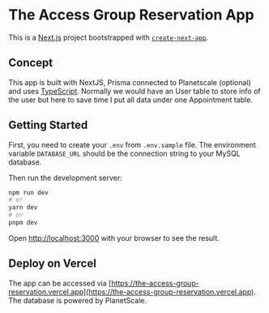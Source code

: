 # The Access Group Reservation App

This is a [Next.js](https://nextjs.org/) project bootstrapped with [`create-next-app`](https://github.com/vercel/next.js/tree/canary/packages/create-next-app).

## Concept

This app is built with NextJS, Prisma connected to Planetscale (optional) and uses [TypeScript](https://www.typescriptlang.org/).
Normally we would have an User table to store info of the user but here to save time I put all data under one Appointment table.

## Getting Started

First, you need to create your `.env` from `.env.sample` file. The environment variable `DATABASE_URL` should be the connection string to your MySQL database.

Then run the development server:

```bash
npm run dev
# or
yarn dev
# or
pnpm dev
```

Open [http://localhost:3000](http://localhost:3000) with your browser to see the result.

## Deploy on Vercel

The app can be accessed via [https://the-access-group-reservation.vercel.app](https://the-access-group-reservation.vercel.app).
The database is powered by PlanetScale.
